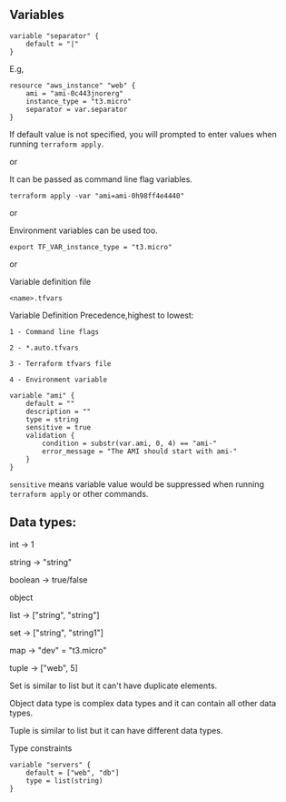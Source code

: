 ## Variables

```
variable "separator" {
	default = "|"
}
```

E.g,

```
resource "aws_instance" "web" {
	ami = "ami-0c443jnorerg"
	instance_type = "t3.micro"
	separator = var.separator
}
```

If default value is not specified, you will prompted to enter values when running `terraform apply`.   

or  

It can be passed as command line flag variables.  

`terraform apply -var "ami=ami-0h98ff4e4440"`  
 
or  

Environment variables can be used too.  

`export TF_VAR_instance_type = "t3.micro"`  

or  

Variable definition file  

`<name>.tfvars`  


Variable Definition Precedence,highest to lowest:  

	1 - Command line flags  

	2 - *.auto.tfvars  

	3 - Terraform tfvars file  

	4 - Environment variable  


```
variable "ami" {
	default = ""
	description = ""
	type = string
	sensitive = true
	validation {
		condition = substr(var.ami, 0, 4) == "ami-"
		error_message = "The AMI should start with ami-"
	}
}
```

`sensitive` means variable value would be suppressed when running `terraform apply` or other commands.  

## Data types:  

int -> 1  

string -> "string"  

boolean -> true/false  

object  

list -> ["string", "string"]  

set -> ["string", "string1"]  

map -> "dev" = "t3.micro"  

tuple -> ["web", 5]  

Set is similar to list but it can't have duplicate elements.  

Object data type is complex data types and it can contain all other data types.  

Tuple is similar to list but it can have different data types.  


Type constraints
```
variable "servers" {
	default = ["web", "db"]
	type = list(string)
}
```  

